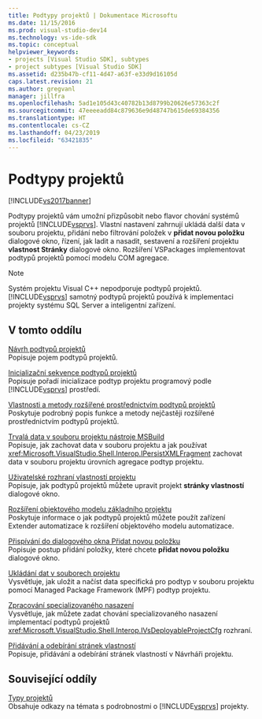 ```yaml
---
title: Podtypy projektů | Dokumentace Microsoftu
ms.date: 11/15/2016
ms.prod: visual-studio-dev14
ms.technology: vs-ide-sdk
ms.topic: conceptual
helpviewer_keywords:
- projects [Visual Studio SDK], subtypes
- project subtypes [Visual Studio SDK]
ms.assetid: d235b47b-cf11-4d47-a63f-e33d9d16105d
caps.latest.revision: 21
ms.author: gregvanl
manager: jillfra
ms.openlocfilehash: 5ad1e105d43c40782b13d8799b20626e57363c2f
ms.sourcegitcommit: 47eeeeadd84c879636e9d48747b615de69384356
ms.translationtype: HT
ms.contentlocale: cs-CZ
ms.lasthandoff: 04/23/2019
ms.locfileid: "63421835"
---
```

# <a name="project-subtypes"></a>Podtypy projektů
[!INCLUDE[vs2017banner](../../includes/vs2017banner.md)]

Podtypy projektů vám umožní přizpůsobit nebo flavor chování systémů projektů [!INCLUDE[vsprvs](../../includes/vsprvs-md.md)]. Vlastní nastavení zahrnují ukládá další data v souboru projektu, přidání nebo filtrování položek v **přidat novou položku** dialogové okno, řízení, jak ladit a nasadit, sestavení a rozšíření projektu **vlastnost Stránky** dialogové okno. Rozšíření VSPackages implementovat podtypů projektů pomocí modelu COM agregace.  
  
> [!NOTE]
> Systém projektu Visual C++ nepodporuje podtypů projektů. [!INCLUDE[vsprvs](../../includes/vsprvs-md.md)] samotný podtypů projektů používá k implementaci projekty systému SQL Server a inteligentní zařízení.  
  
## <a name="in-this-section"></a>V tomto oddílu  
 [Návrh podtypů projektů](../../extensibility/internals/project-subtypes-design.md)  
 Popisuje pojem podtypů projektů.  
  
 [Inicializační sekvence podtypů projektů](../../extensibility/internals/initialization-sequence-of-project-subtypes.md)  
 Popisuje pořadí inicializace podtyp projektu programový podle [!INCLUDE[vsprvs](../../includes/vsprvs-md.md)] prostředí.  
  
 [Vlastnosti a metody rozšířené prostřednictvím podtypů projektů](../../extensibility/internals/properties-and-methods-extended-by-project-subtypes.md)  
 Poskytuje podrobný popis funkce a metody nejčastěji rozšířené prostřednictvím podtypů projektů.  
  
 [Trvalá data v souboru projektu nástroje MSBuild](../../extensibility/internals/persisting-data-in-the-msbuild-project-file.md)  
 Popisuje, jak zachovat data v souboru projektu a jak používat <xref:Microsoft.VisualStudio.Shell.Interop.IPersistXMLFragment> zachovat data v souboru projektu úrovních agregace podtyp projektu.  
  
 [Uživatelské rozhraní vlastností projektu](../../extensibility/internals/project-property-user-interface.md)  
 Popisuje, jak podtypů projektů můžete upravit projekt **stránky vlastností** dialogové okno.  
  
 [Rozšíření objektového modelu základního projektu](../../extensibility/internals/extending-the-object-model-of-the-base-project.md)  
 Poskytuje informace o jak podtypů projektů můžete použít zařízení Extender automatizace k rozšíření objektového modelu automatizace.  
  
 [Přispívání do dialogového okna Přidat novou položku](../../extensibility/internals/contributing-to-the-add-new-item-dialog-box.md)  
 Popisuje postup přidání položky, které chcete **přidat novou položku** dialogové okno.  
  
 [Ukládání dat v souborech projektu](../../extensibility/saving-data-in-project-files.md)  
 Vysvětluje, jak uložit a načíst data specifická pro podtyp v souboru projektu pomocí Managed Package Framework (MPF) podtyp projektu.  
  
 [Zpracování specializovaného nasazení](../../extensibility/internals/handling-specialized-deployment.md)  
 Vysvětluje, jak můžete zadat chování specializovaného nasazení implementací podtypů projektů <xref:Microsoft.VisualStudio.Shell.Interop.IVsDeployableProjectCfg> rozhraní.  
  
 [Přidávání a odebírání stránek vlastností](../../extensibility/adding-and-removing-property-pages.md)  
 Popisuje, přidávání a odebírání stránek vlastností v Návrháři projektu.  
  
## <a name="related-sections"></a>Související oddíly  
 [Typy projektů](../../extensibility/internals/project-types.md)  
 Obsahuje odkazy na témata s podrobnostmi o [!INCLUDE[vsprvs](../../includes/vsprvs-md.md)] projekty.

